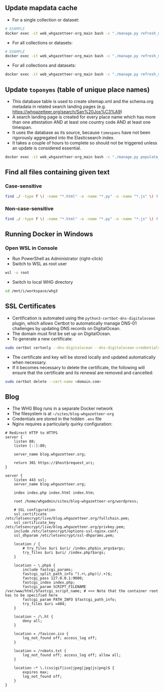 ## Update mapdata cache
- For a single collection or dataset:
```sh
# EXAMPLE
docker exec -it web_whgazetteer-org_main bash -c "./manage.py refresh_mapdata_cache collection 134"
```
- For all collections or datasets:
```sh
# EXAMPLE
docker exec -it web_whgazetteer-org_main bash -c "./manage.py refresh_mapdata_cache dataset"
```
- For all collections and datasets:
```sh
docker exec -it web_whgazetteer-org_main bash -c "./manage.py refresh_mapdata_cache"
```

## Update `toponyms` (table of unique place names)
- This database table is used to create sitemap.xml and the schema.org metadata in related search landing pages (e.g. https://whgazetteer.org/search/San%20Jos%C3%A9)
- A search landing page is created for every place name which has more than one attestation AND at least one country code AND at least one timespan.
- It uses the database as its source, because `timespans` have not been rigorously aggregated into the Elasticsearch index.
- It takes a couple of hours to complete so should not be triggered unless an update is considered essential.
```sh
docker exec -it web_whgazetteer-org_main bash -c "./manage.py populate_toponyms"
```

## Find all files containing given text

### Case-sensitive
```bash
find ./ -type f \( -name "*.html" -o -name "*.py" -o -name "*.js" \) ! -path "./whg/static/*" ! -path "./static/*" -exec grep -lz -P "Grossner" {} + | xargs -0 -I {} echo {} | sort -u | sed "s|^./||"
```

### Non-case-sensitive
```bash
find ./ -type f \( -name "*.html" -o -name "*.py" -o -name "*.js" \) ! -path "./whg/static/*" ! -path "./static/*" -exec grep -lzi -P "grossner" {} + | xargs -0 -I {} echo {} | sort -u | sed "s|^./||"
```

## Running Docker in Windows

### Open WSL in Console
- Run PowerShell as Administrator (right-click)
- Switch to WSL as root user
```sh
wsl -u root
```
- Switch to local WHG directory
```sh
cd /mnt/i/workspace/whg3
```

## SSL Certificates
- Certification is automated using the `python3-certbot-dns-digitalocean` plugin, which allows Certbot to automatically manage DNS-01 challenges by updating DNS records on DigitalOcean.
- The domain must first be set up on DigitalOcean.
- To generate a new certificate:
```sh
sudo certbot certonly --dns-digitalocean --dns-digitalocean-credentials /etc/letsencrypt/digitalocean.ini -d <domain.com>
```
- The certificate and key will be stored locally and updated automatically when necessary.
- If it becomes necessary to delete the certificate, the following will ensure that the certificate and its renewal are removed and cancelled:
```sh
sudo certbot delete --cert-name <domain.com>
```

## Blog
- The WHG Blog runs in a separate Docker network
- The filesystem is at `~/sites/blog-whgazetteer-org`
- Credentials are stored in the hidden `.env` file
- Nginx requires a particularly quirky configuration:
```
# Redirect HTTP to HTTPS
server {
    listen 80;
    listen [::]:80;

    server_name blog.whgazetteer.org;

    return 301 https://$host$request_uri;
}

server {
    listen 443 ssl;
    server_name blog.whgazetteer.org;

    index index.php index.html index.htm;

    root /home/whgadmin/sites/blog-whgazetteer-org/wordpress;

    # SSL configuration
    ssl_certificate /etc/letsencrypt/live/blog.whgazetteer.org/fullchain.pem;
    ssl_certificate_key /etc/letsencrypt/live/blog.whgazetteer.org/privkey.pem;
    include /etc/letsencrypt/options-ssl-nginx.conf;
    ssl_dhparam /etc/letsencrypt/ssl-dhparams.pem;

    location / {
        # try_files $uri $uri/ /index.php$is_args$args;
        try_files $uri $uri/ /index.php?$args;
    }

    location ~ \.php$ {
        include fastcgi_params;
        fastcgi_split_path_info ^(.+\.php)(/.+)$;
        fastcgi_pass 127.0.0.1:9000;
        fastcgi_index index.php;
        fastcgi_param SCRIPT_FILENAME /var/www/html/$fastcgi_script_name; # <<< Note that the container root has to be specified here
        fastcgi_param PATH_INFO $fastcgi_path_info;
        try_files $uri =404;
    }

    location ~ /\.ht {
        deny all;
    }

    location = /favicon.ico {
        log_not_found off; access_log off;
    }

    location = /robots.txt {
        log_not_found off; access_log off; allow all;
    }

    location ~* \.(css|gif|ico|jpeg|jpg|js|png)$ {
        expires max;
        log_not_found off;
    }
}
```
